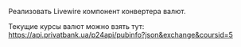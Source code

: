 Реализовать Livewire компонент конвертера валют.

Текущие курсы валют можно взять тут: https://api.privatbank.ua/p24api/pubinfo?json&exchange&coursid=5
